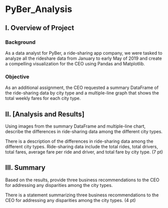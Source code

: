 # PyBer_Analysis

## I. Overview of Project

### Background
As a data analyst for PyBer, a ride-sharing app company, we were tasked to analyze all the rideshare data from January to early May of 2019 and create a compelling visualization  for the CEO using Pandas and Matplotlib.

### Objective
As an additional assignment, the CEO requested a summary DataFrame of the ride-sharing data by city type and a multiple-line graph that shows the total weekly fares for each city type.

## II. [Analysis and Results]
Using images from the summary DataFrame and multiple-line chart, describe the differences in ride-sharing data among the different city types.

There is a description of the differences in ride-sharing data among the different city types. Ride-sharing data include the total rides, total drivers, total fares, average fare per ride and driver, and total fare by city type. (7 pt)


## III. Summary
Based on the results, provide three business recommendations to the CEO for addressing any disparities among the city types.

There is a statement summarizing three business recommendations to the CEO for addressing any disparities among the city types. (4 pt)
